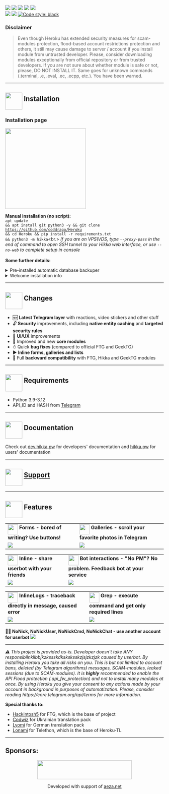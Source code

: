 <a href="https://www.codacy.com/gh/coddrago/Heroku/dashboard?utm_source=github.com&amp;utm_medium=referral&amp;utm_content=coddrago/Heroku&amp;utm_campaign=Badge_Grade"><img src="https://app.codacy.com/project/badge/Grade/97e3ea868f9344a5aa6e4d874f83db14"/></a>
<a href="#"><img src="https://img.shields.io/github/languages/code-size/coddrago/Heroku"/></a>
<a href="#"><img src="https://img.shields.io/github/issues-raw/coddrago/Heroku"/></a>
<a href="#"><img src="https://img.shields.io/github/license/coddrago/Heroku"/></a>
<a href="#"><img src="https://img.shields.io/github/commit-activity/m/coddrago/Heroku"/></a><br>
<a href="#"><img src="https://img.shields.io/github/forks/coddrago/Heroku?style=flat"/></a>
<a href="#"><img src="https://img.shields.io/github/stars/coddrago/Heroku"/></a>&nbsp;<a href="https://github.com/psf/black"><img src="https://img.shields.io/badge/code%20style-black-000000.svg" alt="Code style: black"></a><br>

### Disclaimer

> Even though Heroku has extended security measures for scam-modules protection, flood-based account restrictions protection and others, it still may cause damage to server / account if you install module from untrusted developer. Please, consider downloading modules exceptionally from official repository or from trusted developers. If you are not sure about whether module is safe or not, please, DO NOT INSTALL IT. Same goes for unknown commands (.terminal, .e, .eval, .ec, .ecpp, etc.). You have been warned.

<hr>
<h2><img src="https://github.com/hikariatama/assets/raw/master/1326-command-window-line-flat.webp" height="54" align="middle"> Installation</h2>

### Installation page

<img src="https://github.com/hikariatama/assets/raw/master/install_qr.gif" height="256">


<b>Manual installation (no script):</b><br>
<code>apt update && apt install git python3 -y && git clone https://github.com/coddrago/Heroku && cd Heroku && pip install -r requirements.txt && python3 -m hikka</code><br.>
<i>If you are on VPS\VDS, type <code>--proxy-pass</code> in the end of command to open SSH tunnel to your Hikka web interface, or use <code>--no-web</code> to complete setup in console</i><br>
<br>
<b>Some further details:</b>

<details>
 <summary>Pre-installed automatic database backuper</summary>
 <img src="https://user-images.githubusercontent.com/36935426/202905566-964d2904-f3ce-4a14-8f05-0e7840e1b306.png" width="300">
</details>
<details>
 <summary>Welcome installation info</summary>
 <img src="https://user-images.githubusercontent.com/36935426/202905720-6319993b-697c-4b09-a194-209c110c79fd.png" width="300">
 <img src="https://user-images.githubusercontent.com/36935426/202905746-2a511129-0208-4581-bb27-7539bd7b53c9.png" width="300">
</details>

<hr>
<h2><img src="https://github.com/hikariatama/assets/raw/master/35-edit-flat.webp" height="54" align="middle"> Changes</h2>

<ul>
 <li>🆕 <b>Latest Telegram layer</b> with reactions, video stickers and other stuff</li>
 <li>🔓 <b>Security</b> improvements, including <b>native entity caching</b> and <b>targeted security rules</b></li>
 <li>🎨 <b>UI/UX</b> improvements</li>
 <li>📼 Improved and new <b>core modules</b></li>
 <li>⏱ Quick <b>bug fixes</b> (compared to official FTG and GeekTG)</li>
 <li>▶️ <b>Inline forms, galleries and lists</b></li>
 <li>🔁 Full <b>backward compatibility</b> with FTG, Hikka and GeekTG modules</li>
</ul>
<hr>
<h2 border="none"><img src="https://github.com/hikariatama/assets/raw/master/1312-micro-sd-card-flat.webp" height="54" align="middle"> Requirements</h2>
<ul>
 <li>Python 3.9-3.12</li>
 <li>API_ID and HASH from <a href="https://my.telegram.org/apps" color="#2594cb">Telegram</a></li>
</ul>
<hr>
<h2 border="none"><img src="https://github.com/hikariatama/assets/raw/master/680-it-developer-flat.webp" height="54" align="middle"> Documentation</h2>

Check out <a href="https://web.archive.org/dev.hikka.pw">dev.hikka.pw</a> for developers' documentation and <a href="https://web.archive.org/hikka.pw">hikka.pw</a> for users' documentation<br>

<hr>
<h2 border="none"><img src="https://github.com/hikariatama/assets/raw/master/981-consultation-flat.webp" height="54" align="middle"> <a href="https://t.me/heroku_talks">Support</a></h2>
<hr>
<h2 border="none"><img src="https://github.com/hikariatama/assets/raw/master/541-hand-washing-step-12-flat.webp" height="54" align="middle"> Features</h2>
<table>
 <tr>
  <td>
   <img src="https://github.com/hikariatama/assets/raw/master/1286-three-3-key-flat.webp" height="32" align="middle"><b> Forms - bored of writing? Use buttons!</b>
  </td>
  <td>
   <img src="https://github.com/hikariatama/assets/raw/master/61-camera-flat.webp" height="32" align="middle"><b> Galleries - scroll your favorite photos in Telegram</b>
  </td>
 </tr>
 <tr>
  <td>
   <img src="https://user-images.githubusercontent.com/36935426/202842205-9a3906f8-37b1-47f4-acd1-ae441f84aeab.gif">
  </td>
  <td>
   <img src="https://user-images.githubusercontent.com/36935426/202842215-b7bddaf2-f544-4823-80b4-5c2cccaf2157.gif">
  </td>
 </tr>
</table>
<table>
 <tr>
  <td>
   <img src="https://github.com/hikariatama/assets/raw/master/216-arrow-5-flat.webp" height="32" align="middle"><b> Inline - share userbot with your friends</b>
  </td>
  <td>
   <img src="https://github.com/hikariatama/assets/raw/master/1054-amazon-echo-speaker-flat.webp" height="32" align="middle"><b> Bot interactions - "No PM"? No problem. Feedback bot at your service</b>
  </td>
 </tr>
 <tr>
  <td>
   <img src="https://user-images.githubusercontent.com/36935426/202842234-e53f616d-7423-4a64-a5da-fb71282ad2c4.gif">
  </td>
  <td>
   <img src="https://user-images.githubusercontent.com/36935426/160476037-9537f1c7-8b72-408f-b84c-b89825930bf5.gif">
  </td>
 </tr>
</table>
<table>
 <tr>
  <td>
   <img src="https://github.com/hikariatama/assets/raw/master/1140-error-flat.webp" height="32" align="middle"><b> InlineLogs - traceback directly in message, caused error</b>
  </td>
  <td>
   <img src="https://github.com/hikariatama/assets/raw/master/35-edit-flat.webp" height="32" align="middle"><b> Grep - execute command and get only required lines</b>
  </td>
 </tr>
 <tr>
  <td>
   <img src="https://user-images.githubusercontent.com/36935426/202842250-b60d218e-9df4-47f6-8c67-b2ef641b4d2d.gif">
  </td>
  <td>
   <img src="https://user-images.githubusercontent.com/36935426/202842263-ee2d5c94-3fd5-43b3-b8ac-2397b69e0fc6.gif">
  </td>
 </tr>
</table>

<b>👨‍👦 NoNick, NoNickUser, NoNickCmd, NoNickChat - use another account for userbot</b>
<img src="https://user-images.githubusercontent.com/36935426/202842278-37fbc518-1679-45d7-92f5-9e519275630d.png">

<hr>
<i>⚠️ This project is provided as-is. Developer doesn't take ANY responsibilnkllbbjkzkssskdksksksskzjsjzkzjzk caused by userbot. By installing Heroku you take all risks on you. This is but not limited to account bans, deleted (by Telegram algorithms) messages, SCAM-modules, leaked sessions (due to SCAM-modules). It is <b>highly</b> recommended to enable the API Flood protection (.api_fw_protection) and not to install many modules at once. By using Heroku you give your consent to any actions made by your account in background in purposes of automatization. Please, consider reading https://core.telegram.org/api/terms for more information.</i>

<b>Special thanks to:</b>

<ul>
    <li><a href="https://gitlab.com/hackintosh5">Hackintosh5</a> for FTG, which is the base of project</li>
    <li><a href="https://t.me/GunyaKshin">Codwiz</a> for Ukrainian translation pack</li>
    <li><a href="https://t.me/thisLyomi">Lyomi</a> for German translation pack</li>
    <li><a href="https://t.me/lonami">Lonami</a> for Telethon, which is the base of Heroku-TL</li>
</ul>

<hr>
<h2>Sponsors: </h2>
<p align="center">
    <img src="assets/aeza.svg" width="300" height="60">
</p>
<p align="center">Developed with support of <a href="https://aeza.net/?ref=herokugh">aeza.net</a></p>